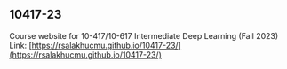 ## 10417-23

Course website for 10-417/10-617 Intermediate Deep Learning (Fall 2023) 
<br>
Link: 
[https://rsalakhucmu.github.io/10417-23/](https://rsalakhucmu.github.io/10417-23/)

